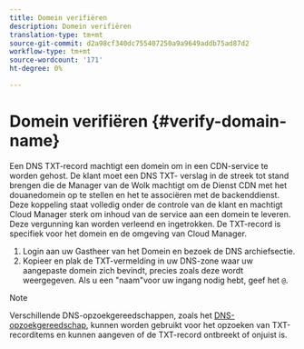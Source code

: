 ```yaml
---
title: Domein verifiëren
description: Domein verifiëren
translation-type: tm+mt
source-git-commit: d2a98cf340dc755407250a9a9649addb75ad87d2
workflow-type: tm+mt
source-wordcount: '171'
ht-degree: 0%

---
```



# Domein verifiëren {#verify-domain-name}

Een DNS TXT-record machtigt een domein om in een CDN-service te worden gehost. De klant moet een DNS TXT- verslag in de streek tot stand brengen die de Manager van de Wolk machtigt om de Dienst CDN met het douanedomein op te stellen en het te associëren met de backenddienst. Deze koppeling staat volledig onder de controle van de klant en machtigt Cloud Manager sterk om inhoud van de service aan een domein te leveren. Deze vergunning kan worden verleend en ingetrokken. De TXT-record is specifiek voor het domein en de omgeving van Cloud Manager.

1. Login aan uw Gastheer van het Domein en bezoek de DNS archiefsectie.
1. Kopieer en plak de TXT-vermelding in uw DNS-zone waar uw aangepaste domein zich bevindt, precies zoals deze wordt weergegeven. Als u een &quot;naam&quot;voor uw ingang nodig hebt, geef het `@`.

>[!NOTE]
>Verschillende DNS-opzoekgereedschappen, zoals het [DNS-opzoekgereedschap](https://www.ultratools.com/tools/dnsLookup), kunnen worden gebruikt voor het opzoeken van TXT-recorditems en kunnen aangeven of de TXT-record ontbreekt of onjuist is.
